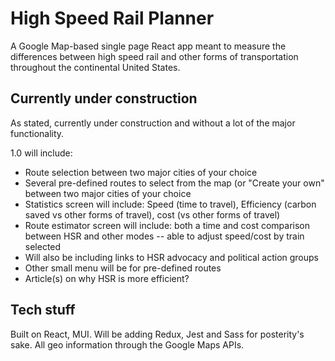 # High Speed Rail Planner

A Google Map-based single page React app meant to measure the differences between high speed rail and other forms of transportation throughout the continental United States.

## Currently under construction

As stated, currently under construction and without a lot of the major functionality.

1.0 will include:
- Route selection between two major cities of your choice
- Several pre-defined routes to select from the map (or "Create your own" between two major cities of your choice
- Statistics screen will include: Speed (time to travel), Efficiency (carbon saved vs other forms of travel), cost (vs other forms of travel)
- Route estimator screen will include: both a time and cost comparison between HSR and other modes -- able to adjust speed/cost by train selected
- Will also be including links to HSR advocacy and political action groups
- Other small menu will be for pre-defined routes
- Article(s) on why HSR is more efficient?

## Tech stuff

Built on React, MUI. Will be adding Redux, Jest and Sass for posterity's sake. All geo information through the Google Maps APIs.
